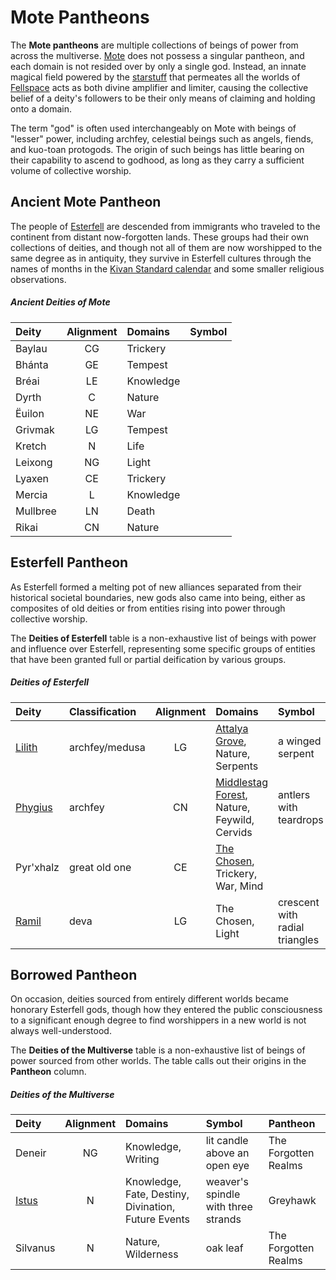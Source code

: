 # Mote Pantheons

The **Mote pantheons** are multiple collections of beings of power from across the multiverse. [Mote](../ch-1-welcome-to-mote/cosmology/mote.md) does not possess a singular pantheon, and each domain is not resided over by only a single god. Instead, an innate magical field powered by the [starstuff](../ch-6-mote-treasures/starstuff.md) that permeates all the worlds of [Fellspace](../ch-1-welcome-to-mote/cosmology/fellspace.md) acts as both divine amplifier and limiter, causing the collective belief of a deity's followers to be their only means of claiming and holding onto a domain.

The term "god" is often used interchangeably on Mote with beings of "lesser" power, including archfey, celestial beings such as angels, fiends, and kuo-toan protogods. The origin of such beings has little bearing on their capability to ascend to godhood, as long as they carry a sufficient volume of collective worship.

## Ancient Mote Pantheon

The people of [Esterfell](../ch-1-welcome-to-mote/esterfell/esterfell.md) are descended from immigrants who traveled to the continent from distant now-forgotten lands. These groups had their own collections of deities, and though not all of them are now worshipped to the same degree as in antiquity, they survive in Esterfell cultures through the names of months in the [Kivan Standard calendar](../ch-3-stories-of-mote/timekeeping.md#kivan-standard) and some smaller religious observations.

##### Ancient Deities of Mote
|  Deity | Alignment | Domains | Symbol |
|:-------|:---------:|:--------|:-------|
| Baylau | CG | Trickery |  |
| Bhánta | GE | Tempest |  |
| Bréai | LE | Knowledge |  |
| Dyrth | C | Nature |  |
| Ëuilon | NE | War |  |
| Grivmak | LG | Tempest |  |
| Kretch | N | Life |  |
| Leixong | NG | Light |  |
| Lyaxen | CE | Trickery |  |
| Mercia | L | Knowledge |  |
| Mullbree | LN | Death |  |
| Rikai  | CN | Nature |  |

## Esterfell Pantheon

As Esterfell formed a melting pot of new alliances separated from their historical societal boundaries, new gods also came into being, either as composites of old deities or from entities rising into power through collective worship.

The **Deities of Esterfell** table is a non-exhaustive list of beings with power and influence over Esterfell, representing some specific groups of entities that have been granted full or partial deification by various groups.

##### Deities of Esterfell
|  Deity | Classification | Alignment | Domains | Symbol |
|:-------|:---------------|:---------:|:--------|:-------|
| [Lilith](esterfell-deities/lilith.md) | archfey/medusa | LG | [Attalya Grove](../ch-1-welcome-to-mote/esterfell/lenya/attalya-grove.md), Nature, Serpents | a winged serpent |
| [Phygius](esterfell-deities/phygius.md) | archfey | CN | [Middlestag Forest](../ch-1-welcome-to-mote/esterfell/lenya/middlestag-forest.md), Nature, Feywild, Cervids | antlers with teardrops |
| Pyr'xhalz | great old one | CE | [The Chosen](../ch-2-people-of-mote/organizations/the-chosen/the-chosen.md), Trickery, War, Mind |  |
| [Ramil](esterfell-deities/ramil.md) | deva | LG | The Chosen, Light | crescent with radial triangles |

## Borrowed Pantheon

On occasion, deities sourced from entirely different worlds became honorary Esterfell gods, though how they entered the public consciousness to a significant enough degree to find worshippers in a new world is not always well-understood.

The **Deities of the Multiverse** table is a non-exhaustive list of beings of power sourced from other worlds. The table calls out their origins in the **Pantheon** column.

##### Deities of the Multiverse
|  Deity | Alignment | Domains | Symbol | Pantheon |
|:-------|:---------:|:--------|:-------|:---------|
| Deneir | NG | Knowledge, Writing | lit candle above an open eye | The Forgotten Realms |
| [Istus](multiverse-deities/istus.md) | N | Knowledge, Fate, Destiny, Divination, Future Events | weaver's spindle with three strands | Greyhawk |
| Silvanus | N | Nature, Wilderness | oak leaf | The Forgotten Realms |
